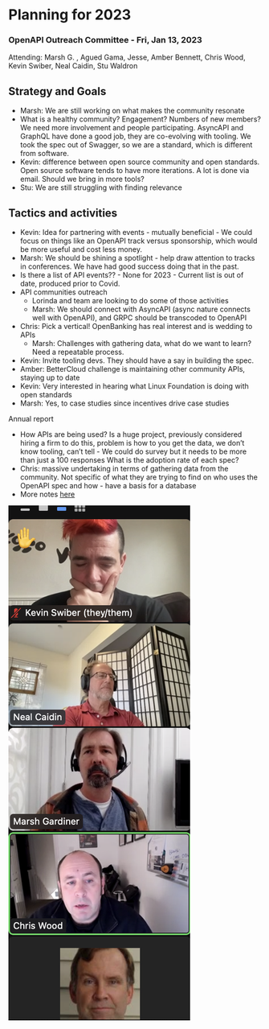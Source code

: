 # Planning for 2023 

### OpenAPI Outreach Committee - Fri, Jan 13, 2023

Attending: Marsh G. , Agued Gama, Jesse, Amber Bennett, Chris Wood, Kevin Swiber, Neal Caidin, Stu Waldron

## Strategy and Goals

* Marsh: We are still working on what makes the community resonate 
* What is a healthy community? Engagement? Numbers of new members? We need more involvement and people participating. AsyncAPI and GraphQL have done a good job, they are co-evolving with tooling. We took the spec out of Swagger, so we are a standard, which is different from software.
* Kevin: difference between open source community and open standards. Open source software tends to have more iterations. A lot is done via email. Should we bring in more tools?
* Stu: We are still struggling with finding relevance 

## Tactics and activities

* Kevin: Idea for partnering with events - mutually beneficial - We could focus on things like an OpenAPI track versus sponsorship, which would be more useful and cost less money.
* Marsh: We should be shining a spotlight - help draw attention to tracks in conferences. We have had good success doing that in the past. 
* Is there a list of API events?? - None for 2023 - Current list is out of date, produced prior to Covid.
* API communities outreach
  * Lorinda and team are looking to do some of those activities
  * Marsh: We should connect with AsyncAPI (async nature connects well with OpenAPI), and GRPC should be transcoded to OpenAPI
* Chris: Pick a vertical! OpenBanking has real interest and is wedding to APIs
  * Marsh: Challenges with gathering data, what do we want to learn? Need a repeatable process.
* Kevin: Invite tooling devs. They should have a say in building the spec.
* Amber: BetterCloud challenge is maintaining other community APIs, staying up to date
* Kevin: Very interested in hearing what Linux Foundation is doing with open standards
* Marsh: Yes, to case studies since incentives drive case studies

Annual report 
* How APIs are being used? Is a huge project, previously considered hiring a firm to do this, problem is how to you get the data, we don’t know tooling, can’t tell - We could do survey but it needs to be more than just a 100 responses
What is the adoption rate of each spec?
* Chris: massive undertaking in terms of gathering data from the community. Not specific of what they are trying to find on who uses the OpenAPI spec and how - have a basis for a database
* More notes [here](https://docs.google.com/document/d/19gLkynTLTJnd4bnHr-dCqLh544M2lAlL1VIIQJTEsw0/edit)

![](img/outreach-planning-2023.png)
